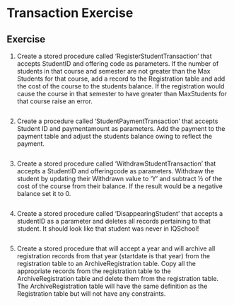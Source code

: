 # Transaction Exercise

## Exercise
1. Create a stored procedure called ‘RegisterStudentTransaction’ that accepts StudentID and offering code as parameters. If the number of students in that course and semester are not greater than the Max Students for that course, add a record to the Registration table and add the cost of the course to the students balance. If the registration would cause the course in that semester to have greater than MaxStudents for that course raise an error.<br>

```sql

```

2. Create a procedure called ‘StudentPaymentTransaction’ that accepts Student ID and paymentamount as parameters. Add the payment to the payment table and adjust the students balance owing to reflect the payment.<br>

```sql

```

3. Create a stored procedure called ‘WithdrawStudentTransaction’ that accepts a StudentID and offeringcode as parameters. Withdraw the student by updating their Withdrawn value to ‘Y’ and subtract ½ of the cost of the course from their balance. If the result would be a negative balance set it to 0.<br>

```sql

```

4. Create a stored procedure called ‘DisappearingStudent’ that accepts a studentID as a parameter and deletes all records pertaining to that student. It should look like that student was never in IQSchool!<br>

```sql

```

5. Create a stored procedure that will accept a year and will archive all registration records from that year (startdate is that year) from the registration table to an ArchiveRegistration table. Copy all the appropriate records from the registration table to the ArchiveRegistration table and delete them from the registration table. The ArchiveRegistration table will have the same definition as the Registration table but will not have any constraints.<br>

```sql

```
